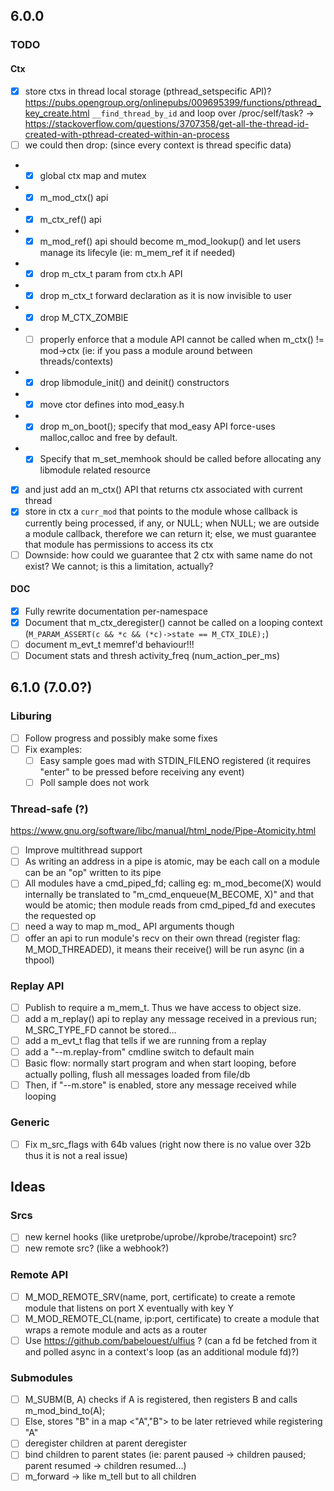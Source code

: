 ## 6.0.0

### TODO

#### Ctx

- [x] store ctxs in thread local storage (pthread_setspecific API)? https://pubs.opengroup.org/onlinepubs/009695399/functions/pthread_key_create.html `__find_thread_by_id` and loop over /proc/self/task? -> https://stackoverflow.com/questions/3707358/get-all-the-thread-id-created-with-pthread-created-within-an-process
- [ ] we could then drop: (since every context is thread specific data)
- - [x] global ctx map and mutex
- - [x] m_mod_ctx() api
- - [x] m_ctx_ref() api
- - [x] m_mod_ref() api should become m_mod_lookup() and let users manage its lifecyle (ie: m_mem_ref it if needed)
- - [x] drop m_ctx_t param from ctx.h API
- - [x] drop m_ctx_t forward declaration as it is now invisible to user
- - [x] drop M_CTX_ZOMBIE
- - [ ] properly enforce that a module API cannot be called when m_ctx() != mod->ctx (ie: if you pass a module around between threads/contexts)
- - [x] drop libmodule_init() and deinit() constructors
- - [x] move ctor defines into mod_easy.h
- - [x] drop m_on_boot(); specify that mod_easy API force-uses malloc,calloc and free by default.
- - [x] Specify that m_set_memhook should be called before allocating any libmodule related resource
- [x] and just add an m_ctx() API that returns ctx associated with current thread
- [x] store in ctx a `curr_mod` that points to the module whose callback is currently being processed, if any, or NULL; when NULL; we are outside a module callback, therefore we can return it; else, we must guarantee that module has permissions to access its ctx
- [ ] Downside: how could we guarantee that 2 ctx with same name do not exist? We cannot; is this a limitation, actually?

#### DOC

- [x] Fully rewrite documentation per-namespace
- [x] Document that m_ctx_deregister() cannot be called on a looping context (`M_PARAM_ASSERT(c && *c && (*c)->state == M_CTX_IDLE);`)
- [ ] document m_evt_t memref'd behaviour!!!
- [ ] Document stats and thresh activity_freq (num_action_per_ms)

## 6.1.0 (7.0.0?)

### Liburing

- [ ] Follow progress and possibly make some fixes
- [ ] Fix examples: 
  - [ ] Easy sample goes mad with STDIN_FILENO registered (it requires "enter" to be pressed before receiving any event)
  - [ ] Poll sample does not work

### Thread-safe (?)

https://www.gnu.org/software/libc/manual/html_node/Pipe-Atomicity.html

- [ ] Improve multithread support
- [ ] As writing an address in a pipe is atomic, may be each call on a module can be an "op" written to its pipe
- [ ] All modules have a cmd_piped_fd; calling eg: m_mod_become(X) would internally be translated to "m_cmd_enqueue(M_BECOME, X)" and that would be atomic;
  then module reads from cmd_piped_fd and executes the requested op
- [ ] need a way to map m_mod_ API arguments though
- [ ] offer an api to run module's recv on their own thread (register flag: M_MOD_THREADED), it means their receive() will be run async (in a thpool)

### Replay API

- [ ] Publish to require a m_mem_t. Thus we have access to object size.
- [ ] add a m_replay() api to replay any message received in a previous run; M_SRC_TYPE_FD cannot be stored...
- [ ] add a m_evt_t flag that tells if we are running from a replay  
- [ ] add a "--m.replay-from" cmdline switch to default main
- [ ] Basic flow: normally start program and when start looping, before actually polling, flush all messages loaded from file/db
- [ ] Then, if "--m.store" is enabled, store any message received while looping

### Generic

- [ ] Fix m_src_flags with 64b values (right now there is no value over 32b thus it is not a real issue)

## Ideas

### Srcs

- [ ] new kernel hooks (like uretprobe/uprobe//kprobe/tracepoint) src?
- [ ] new remote src? (like a webhook?)

### Remote API

- [ ] M_MOD_REMOTE_SRV(name, port, certificate) to create a remote module that listens on port X eventually with key Y 
- [ ] M_MOD_REMOTE_CL(name, ip:port, certificate) to create a module that wraps a remote module and acts as a router
- [ ] Use https://github.com/babelouest/ulfius ? (can a fd be fetched from it and polled async in a context's loop (as an additional module fd)?)

### Submodules

- [ ] M_SUBM(B, A) checks if A is registered, then registers B and calls m_mod_bind_to(A);
- [ ] Else, stores "B" in a map <"A","B"> to be later retrieved while registering "A"  
- [ ] deregister children at parent deregister
- [ ] bind children to parent states (ie: parent paused -> children paused; parent resumed -> children resumed...)
- [ ] m_forward -> like m_tell but to all children

